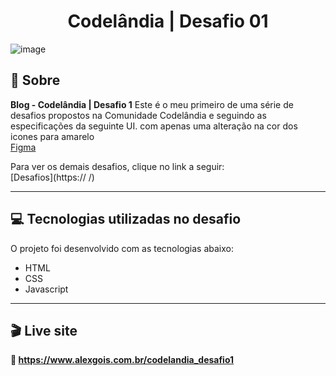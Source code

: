 <h1 align="center">Codelândia | Desafio 01</h1>

![image](../src/img/preview.png)

## 📃 Sobre
**Blog - Codelândia | Desafio 1** 
Este é o meu primeiro de uma série de desafios propostos na Comunidade Codelândia e seguindo as especificações da seguinte UI. 
com apenas uma alteração na cor dos icones para amarelo<br>
[Figma](https://www.figma.com/file/Yb9IBH56g7T1hdIyZ3BMNO/Desafios---Codel%C3%A2ndia?node-id=0%3A1)

Para ver os demais desafios, clique no link a seguir: <br>
[Desafios](https:// /)

---------------------------------------------------------------------------------------------------

## 💻 Tecnologias utilizadas no desafio
O projeto foi desenvolvido com as tecnologias abaixo: <br>

* HTML
* CSS
* Javascript

----------------------------------------------------------------------------------------------------

## 🎬 Live site
**🔗️ https://www.alexgois.com.br/codelandia_desafio1**


